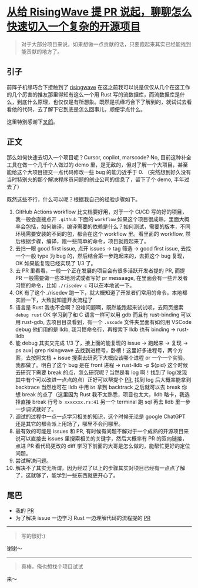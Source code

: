 # [从给 RisingWave 提 PR 说起，聊聊怎么快速切入一个复杂的开源项目](https://github.com/yihong0618/gitblog/issues/296)

> 对于大部分项目来说，如果想做一点贡献的话，只要跑起来其实已经能找到能贡献的地方了。

## 引子

前阵子机缘巧合下接触到了 [risingwave](https://risingwave.com/database/) 在这之前我可以说是仅仅从几个在这工作的几个厉害的推友那里得知有这么一个用 Rust 写的流数据库，而流数据库是什么，到底什么原理，也仅仅是有所想象。既然是机缘巧合下了解到的，就试试去看看他的代码，去了解下它到底是怎么回事儿，顺便学点什么。

这里特别感谢下[叉鸽](https://github.com/MrCroxx)。

## 正文

那么如何快速去切入一个项目呢？Cursor, copilot, marscode? No, 目前这种补全工具在做一个几千个人做过的 demo 里，是无敌的，但对了解一个大项目，甚至能给这个大项目提交一点代码修改一些 bug 的能力近乎于 0. （突然想到好久没有当时特别火的那个解决程序员问题的创业公司的信息了，留下了个 demo, 半年过去了）

既然这些不行，什么可以呢？根据我自己的经验步骤如下。

1. GitHub Actions workflow 比文档要好用，对于一个 CI/CD 写的好的项目，我一般会直接点开 `.github` 下面的 `workflow` 如果这个项目很成熟，里面大概率会包括，如何编译，编译需要的依赖是什么？如何测试，需要的版本，不同环境需要安装的不同的包，都会在这个 workflow 里。看里面的 workflow, 然后根据步骤，编译，跑一些简单的命令，项目就跑起来了。
2. 去扫一眼 good first issue, 点开 issues -> tag 筛选 -> good first issue, 去找一个一般 type 为 bug 的，然后结合第一步跑起来的，去把这个 bug 复现，OK 如果能复现已经实现了 1/3 了。
3. 去 PR 里看看，一般一个正在发展的项目会有很多活跃开发者提的 PR, 而提 PR 一般需要做一些本地测试或者写好 pr messaage, 在里面会有一些开发者习惯的命令，比如 `./risedev c` 可以在本地试一下。
4. OK 有了这个 ./risedev  跑一下，就大概知道了开发者们常用的命令，本地都实验一下，大致就知道开发流程了
5. 语言是 Rust 我也不会啊？没啥问题啊，既然能跑起来试试呗，去网页搜索 `debug rust` OK 学习到了和 C 语言一样可以用 gdb 而且有 rust-binding 可以用 rust-gdb, 去项目目录看到，有一个 `.vscode` 文件夹里面有如何用 VSCode debug 他们用的是 lldb, 我习惯命令行，再搜索下 lldb 也有 binding -> rust-lldb
6. 能 debug 其实又完成 1/3 了，接上面的能复现的 issue -> 跑起来 -> 复现 -> ps aux| grep risingwave 去找到进程号，卧槽！这里好多进程号，两个方案，去按照文档 + issue 搜索去研究下大概应该哪个进程 or 一个一个实验。我都做了。明白了这个 bug 是在 front 进程 -> rust-lldb -p ${pid} 这个时候去研究下需要 break 的点，怎么研究呢？当然是看 log 啊！找到了 log(发现其中有个可以改进一点点的点）正好可以帮提个 [PR](https://github.com/risingwavelabs/risingwave/pull/18845), 找到 log 后大概率能拿到 backtrace 当然也可在 lldb 中用 `bt` 拿到 backtrack 之后就可以去 break 你想 break 的点了（这里因为 Rust 我不太熟悉，项目也太大，lldb 略卡，我选择直接 break 行号 `b xxxxxxx.rs:41` 另一个 terminal 跑 sql 再去 lldb 里一步一步调试就好了。
7. 调试的过程中一点一点学习相关的知识，这个时候无论是 google ChatGPT 还是其它的都会派上用场了，哪里不会问哪里。
8. 最有效的可能是 issues 和 PR, 有时候有问题不解对于一个成熟的开源项目来说可以直接去 issues 里搜索相关的关键字，然后大概率有 PR 的双向链接，点进 PR 看代码更改的 diff 学习下前面的大哥是怎么做的，能帮忙更好的定位问题。
9. 尝试解决问题。
10. 解决不了其实无所谓，因为经过了以上的步骤其实对项目已经有一点点了解了，这就够了，能学到一些东西就更开心了。

## 尾巴

- 我的 [PR](https://github.com/risingwavelabs/risingwave/pulls?q=is%3Apr+author%3Ayihong0618)
- 为了解决 issue 一边学习 Rust 一边理解代码的流程提的 [PR](https://github.com/risingwavelabs/risingwave/pull/18785) 


---

> 写的很好:)

谢谢～

---

> 真棒，俺也想找个项目试试

来～